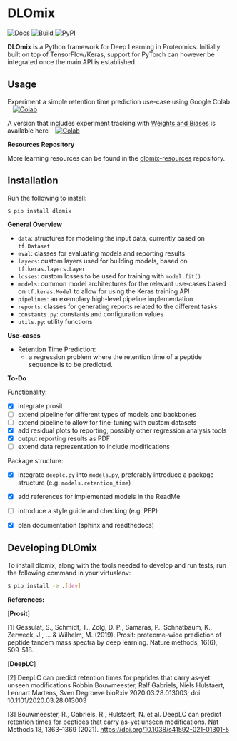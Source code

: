 # DLOmix

[![Docs](https://readthedocs.org/projects/dlomix/badge/?version=stable)](https://dlomix.readthedocs.io/en/stable/?badge=stable)
[![Build](https://github.com/wilhelm-lab/dlomix/actions/workflows/build.yaml/badge.svg)](https://github.com/wilhelm-lab/dlomix/actions/workflows/build.yaml)
[![PyPI](https://github.com/wilhelm-lab/dlomix/actions/workflows/pypi.yaml/badge.svg)](https://github.com/wilhelm-lab/dlomix/actions/workflows/pypi.yaml)

**DLOmix** is a Python framework for Deep Learning in Proteomics. Initially built on top of TensorFlow/Keras, support for PyTorch can however be integrated once the main API is established.

## Usage
Experiment a simple retention time prediction use-case using Google Colab &nbsp;&nbsp; [![Colab](https://colab.research.google.com/assets/colab-badge.svg)](https://colab.research.google.com/github/wilhelm-lab/dlomix/blob/develop/notebooks/Example_RTModel_Walkthrough_colab.ipynb)

A version that includes experiment tracking with [Weights and Biases](https://www.wandb.ai) is available here &nbsp;&nbsp; [![Colab](https://colab.research.google.com/assets/colab-badge.svg)](https://colab.research.google.com/github/wilhelm-lab/dlomix/blob/develop/notebooks/Example_RTModel_Walkthrough_colab-weights-and-biases.ipynb)

**Resources Repository**

More learning resources can be found in the [dlomix-resources](https://github.com/wilhelm-lab/dlomix-resources) repository.

## Installation
Run the following to install:
```bash
$ pip install dlomix
``` 

**General Overview**
-  `data`: structures for modeling the input data, currently based on `tf.Dataset`
-  `eval`: classes for evaluating models and reporting results
-  `layers`: custom layers used for building models, based on `tf.keras.layers.Layer`
-  `losses`: custom losses to be used for training with `model.fit()`
- `models`: common model architectures for the relevant use-cases based on `tf.keras.Model` to allow for using the Keras training API
-  `pipelines`: an exemplary high-level pipeline implementation
-  `reports`: classes for generating reports related to the different tasks
-  `constants.py`: constants and configuration values
-  `utils.py`: utility functions



**Use-cases**

- Retention Time Prediction: 
    - a regression problem where the retention time of a peptide sequence is to be predicted. 



**To-Do**

Functionality:
- [X] integrate prosit
- [ ] extend pipeline for different types of models and backbones
- [ ] extend pipeline to allow for fine-tuning with custom datasets
- [X] add residual plots to reporting, possibly other regression analysis tools
- [X] output reporting results as PDF
- [ ] extend data representation to include modifications

Package structure:

- [X] integrate `deeplc.py` into `models.py`, preferably introduce a package structure (e.g. `models.retention_time`)
- [X] add references for implemented models in the ReadMe
- [ ] introduce a style guide and checking (e.g. PEP)
- [X] plan documentation (sphinx and readthedocs)


## Developing DLOmix
To install dlomix, along with the tools needed to develop and run tests, run the following command in your virtualenv:
```bash
$ pip install -e .[dev]
```


**References:**

[**Prosit**]

[1] Gessulat, S., Schmidt, T., Zolg, D. P., Samaras, P., Schnatbaum, K., Zerweck, J., ... & Wilhelm, M. (2019). Prosit: proteome-wide prediction of peptide tandem mass spectra by deep learning. Nature methods, 16(6), 509-518.

[**DeepLC**]

[2] DeepLC can predict retention times for peptides that carry as-yet unseen modifications
Robbin Bouwmeester, Ralf Gabriels, Niels Hulstaert, Lennart Martens, Sven Degroeve
bioRxiv 2020.03.28.013003; doi: 10.1101/2020.03.28.013003

[3] Bouwmeester, R., Gabriels, R., Hulstaert, N. et al. DeepLC can predict retention times for peptides that carry as-yet unseen modifications. Nat Methods 18, 1363–1369 (2021). https://doi.org/10.1038/s41592-021-01301-5
 
